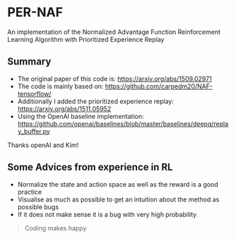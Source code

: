 # PER-NAF
An implementation of the Normalized Advantage Function Reinforcement Learning Algorithm with Prioritized Experience Replay

## Summary
* The original paper of this code is: https://arxiv.org/abs/1509.02971
* The code is mainly based on: https://github.com/carpedm20/NAF-tensorflow/
* Additionally I added the prioritized experience replay: https://arxiv.org/abs/1511.05952
* Using the OpenAI baseline implementation: https://github.com/openai/baselines/blob/master/baselines/deepq/replay_buffer.py

Thanks openAI and Kim!


## Some Advices from experience in RL

* Normalize the state and action space as well as the reward is a good practice
* Visualise as much as possible to get an intuition about the method as possible bugs
* If it does not make sense it is a bug with very high probability



> Coding makes happy 




